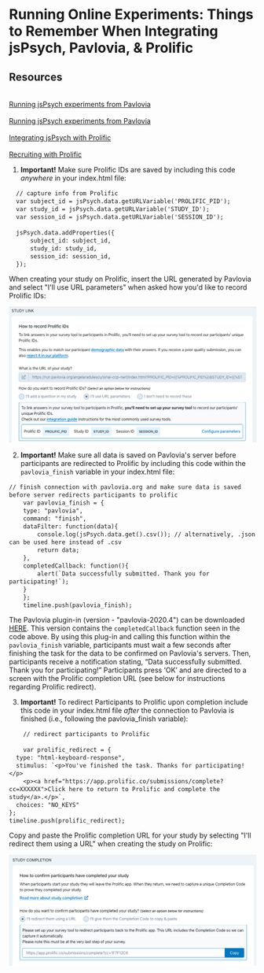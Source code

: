 # Running Online Experiments: Things to Remember When Integrating jsPsych, Pavlovia, & Prolific

## Resources 
<br>[Running jsPsych experiments from Pavlovia](https://pavlovia.org/docs/experiments/create-jsPsych) </br>
<br>[Running jsPsych experiments from Pavlovia](https://pavlovia.org/js-psych)</br>
<br>[Integrating jsPsych with Prolific](https://www.jspsych.org/7.0/overview/prolific/index.html)</br>
<br>[Recruiting with Prolific](https://www.psychopy.org/online/prolificIntegration.html)</br>

1. **Important!** Make sure Prolific IDs are saved by including this code <em>anywhere</em> in your index.html file: 
```
  // capture info from Prolific 
  var subject_id = jsPsych.data.getURLVariable('PROLIFIC_PID');
  var study_id = jsPsych.data.getURLVariable('STUDY_ID');
  var session_id = jsPsych.data.getURLVariable('SESSION_ID');
  
  jsPsych.data.addProperties({
      subject_id: subject_id,
      study_id: study_id,
      session_id: session_id,
  });

```
When creating your study on Prolific, insert the URL generated by Pavlovia and select "I'll use URL parameters" when asked how you'd like to record Prolific IDs: 

![recordID](recordID.png)



2. **Important!** Make sure all data is saved on Pavlovia's server before participants are redirected to Prolific by including this code within the ```pavlovia_finish``` variable in your index.html file:

```
// finish connection with pavlovia.org and make sure data is saved before server redirects participants to prolific
  	var pavlovia_finish = {
  	type: "pavlovia",
  	command: "finish",
  	dataFilter: function(data){
  	    console.log(jsPsych.data.get().csv()); // alternatively, .json can be used here instead of .csv
  	    return data;
  	},
  	completedCallback: function(){
  	    alert(`Data successfully submitted. Thank you for participating!`);
    }
  	};
  	timeline.push(pavlovia_finish);

```

The Pavlovia plugin-in (version - "pavlovia-2020.4") can be downloaded [HERE](https://gitlab.pavlovia.org/tpronk/jsPsych_SimpleReactionTime/blob/master/jspsych-pavlovia-2020.4.js). This version contains the ```completedCallback``` function seen in the code above. By using this plug-in and calling this function within the ```pavlovia_finish``` variable, participants must wait a few seconds after finishing the task for the data to be confirmed on Pavlovia's servers. Then, participants receive a notification stating, “Data successfully submitted. Thank you for participating!” Participants press ‘OK’ and are directed to a screen with the Prolific completion URL (see below for instructions regarding Prolific redirect).

3. **Important!** To redirect Participants to Prolific upon completion include this code in your index.html file <em>after</em> the connection to Pavlovia is finished (i.e., following the pavlovia_finish variable): 

```
  	// redirect participants to Prolific 
  	
  	var prolific_redirect = {
  type: "html-keyboard-response",
  stimulus: `<p>You've finished the task. Thanks for participating!</p>
    <p><a href="https://app.prolific.co/submissions/complete?cc=XXXXXX">Click here to return to Prolific and complete the study</a>.</p>`,
  choices: "NO_KEYS"
};
timeline.push(prolific_redirect);

```
Copy and paste the Prolific completion URL for your study by selecting "I'll redirect them using a URL" when creating the study on Prolific:

![completioncode](completioncode.png)


